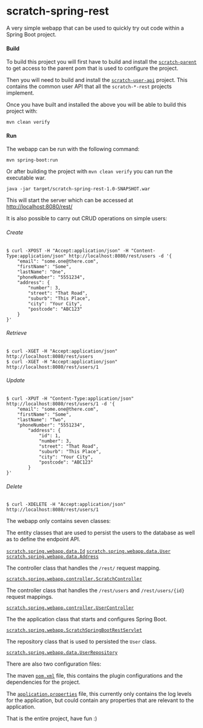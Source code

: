 scratch-spring-rest
==============

A very simple webapp that can be used to quickly try out code within a Spring Boot project.

#### Build

To build this project you will first have to build and install the [`scratch-parent`](https://github.com/karlbennett/scratch-parent) to get access to the parent pom that is used to configure the project.

Then you will need to build and install the [`scratch-user-api`](https://github.com/karlbennett/scratch-user-api) project. This contains the common user API that all the `scratch-*-rest` projects implement.

Once you have built and installed the above you will be able to build this project with:

    mvn clean verify

#### Run

The webapp can be run with the following command:

    mvn spring-boot:run

Or after building the project with `mvn clean verify` you can run the executable war.

    java -jar target/scratch-spring-rest-1.0-SNAPSHOT.war

This will start the server which can be accessed at [http://localhost:8080/rest/](http://localhost:8080/rest/ "scratch-spring-rest")

It is also possible to carry out CRUD operations on simple users:

###### Create
    $ curl -XPOST -H "Accept:application/json" -H "Content-Type:application/json" http://localhost:8080/rest/users -d '{
        "email": "some.one@there.com",
        "firstName": "Some",
        "lastName": "One",
        "phoneNumber": "5551234",
        "address": {
            "number": 3,
            "street": "That Road",
            "suburb": "This Place",
            "city": "Your City",
            "postcode": "ABC123"
        }
    }'

###### Retrieve
    $ curl -XGET -H "Accept:application/json" http://localhost:8080/rest/users
    $ curl -XGET -H "Accept:application/json" http://localhost:8080/rest/users/1

###### Update
    $ curl -XPUT -H "Content-Type:application/json" http://localhost:8080/rest/users/1 -d '{
        "email": "some.one@there.com",
        "firstName": "Some",
        "lastName": "Two",
        "phoneNumber": "5551234",
            "address": {
                "id": 1,
                "number": 3,
                "street": "That Road",
                "suburb": "This Place",
                "city": "Your City",
                "postcode": "ABC123"
            }
    }'

###### Delete
    $ curl -XDELETE -H "Accept:application/json" http://localhost:8080/rest/users/1


The  webapp only contains seven classes:

The entity classes that are used to persist the users to the database as well as to define the endpoint API.

[`scratch.spring.webapp.data.Id`](https://github.com/karlbennett/scratch-spring-webapp/blob/master/src/main/java/rest/webapp/data/Id.java "Id")
[`scratch.spring.webapp.data.User`](https://github.com/karlbennett/scratch-spring-webapp/blob/master/src/main/java/rest/webapp/data/User.java "User")
[`scratch.spring.webapp.data.Address`](https://github.com/karlbennett/scratch-spring-webapp/blob/master/src/main/java/rest/webapp/data/Address.java "Address")

The controller class that handles the `/rest/` request mapping.

[`scratch.spring.webapp.controller.ScratchController`](https://github.com/karlbennett/scratch-spring-webapp/blob/master/src/main/java/rest/webapp/controller/ScratchController.java "ScratchController")

The controller class that handles the `/rest/users` and `/rest/users/{id}` request mappings.

[`scratch.spring.webapp.controller.UserController`](https://github.com/karlbennett/scratch-spring-webapp/blob/master/src/main/java/rest/webapp/controller/UserController.java "UserController")

The the application class that starts and configures Spring Boot.

[`scratch.spring.webapp.ScratchSpringBootRestServlet`](https://github.com/karlbennett/scratch-spring-webapp/blob/master/src/main/java/rest/webapp/ScratchSpringBootRestServlet.java "Application")

The repository class that is used to persisted the `User` class.

[`scratch.spring.webapp.data.UserRepository`](https://github.com/karlbennett/scratch-spring-webapp/blob/master/src/main/java/rest/webapp/data/UserRepository.java "UserRepository")

There are also two configuration files:

The maven [`pom.xml`](https://github.com/karlbennett/scratch-spring-webapp/blob/master/pom.xml "pom.xml") file, this contains the plugin configurations and the dependencies for the project.

The [`application.properties`](https://github.com/karlbennett/scratch-spring-webapp/blob/master/application.properties "application.properties") file, this currently only contains the log levels for the application, but could contain any properties that are relevant to the application.

That is the entire project, have fun :)
